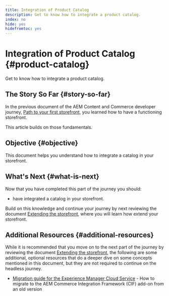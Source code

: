 ```yaml
---
title: Integration of Product Catalog
description: Get to know how to integrate a product catalog.
index: no
hide: yes
hidefromtoc: yes
---
```

# Integration of Product Catalog {#product-catalog}

Get to know how to integrate a product catalog.

## The Story So Far {#story-so-far}

In the previous document of the AEM Content and Commerce developer journey, [Path to your first storefront](first-storefront.md), you learned how to have a functioning storefront.

This article builds on those fundamentals.

## Objective {#objective}

This document helps you understand how to integrate a catalog in your storefront.




## What's Next {#what-is-next}

Now that you have completed this part of the journey you should:

* have integrated a catalog in your storefront.

Build on this knowledge and continue your  journey by next reviewing the document [Extending the storefront](extending-storefront.md), where you will learn how extend your storefront.

## Additional Resources {#additional-resources}

While it is recommended that you move on to the next part of the journey by reviewing the document [Extending the storefront](extending-storefront.md), the following are some additional, optional resources that do a deeper dive on some concepts mentioned in this document, but they are not required to continue on the headless journey.

* [Migration guide for the Experience Manager Cloud Service](/help/commerce-cloud/migration.md) - How to migrate to the AEM Commerce Integration Framework (CIF) add-on from an old version

